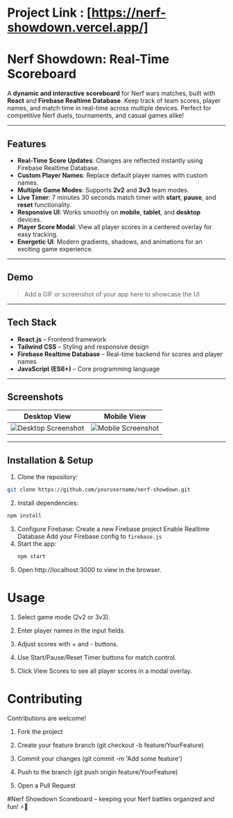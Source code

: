 # Project Link : [https://nerf-showdown.vercel.app/]

# Nerf Showdown: Real-Time Scoreboard

A **dynamic and interactive scoreboard** for Nerf wars matches, built with **React** and **Firebase Realtime Database**. Keep track of team scores, player names, and match time in real-time across multiple devices. Perfect for competitive Nerf duels, tournaments, and casual games alike!

---

## Features

- **Real-Time Score Updates**: Changes are reflected instantly using Firebase Realtime Database.
- **Custom Player Names**: Replace default player names with custom names.
- **Multiple Game Modes**: Supports **2v2** and **3v3** team modes.
- **Live Timer**: 7 minutes 30 seconds match timer with **start**, **pause**, and **reset** functionality.
- **Responsive UI**: Works smoothly on **mobile**, **tablet**, and **desktop** devices.
- **Player Score Modal**: View all player scores in a centered overlay for easy tracking.
- **Energetic UI**: Modern gradients, shadows, and animations for an exciting game experience.

---

## Demo

> Add a GIF or screenshot of your app here to showcase the UI

---

## Tech Stack

- **React.js** – Frontend framework
- **Tailwind CSS** – Styling and responsive design
- **Firebase Realtime Database** – Real-time backend for scores and player names
- **JavaScript (ES6+)** – Core programming language

---

## Screenshots

| Desktop View | Mobile View |
|--------------|------------|
| ![Desktop Screenshot](path/to/desktop.png) | ![Mobile Screenshot](path/to/mobile.png) |

---

## Installation & Setup

1. Clone the repository:
```bash
git clone https://github.com/yourusername/nerf-showdown.git
```
2. Install dependencies:
```bash
npm install
```
3. Configure Firebase:
Create a new Firebase project
Enable Realtime Database
Add your Firebase config to ```firebase.js```
4. Start the app:
   ```bash
   npm start
   ```
5. Open http://localhost:3000 to view in the browser.

# Usage
1. Select game mode (2v2 or 3v3).

2. Enter player names in the input fields.

3. Adjust scores with + and - buttons.

4. Use Start/Pause/Reset Timer buttons for match control.
   
5. Click View Scores to see all player scores in a modal overlay.


# Contributing
Contributions are welcome!

1. Fork the project

2. Create your feature branch (git checkout -b feature/YourFeature)

3. Commit your changes (git commit -m 'Add some feature')

4. Push to the branch (git push origin feature/YourFeature)

5. Open a Pull Request

#Nerf Showdown Scoreboard – keeping your Nerf battles organized and fun! ⚡🔫
